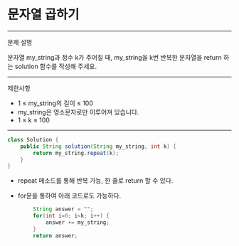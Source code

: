 # 문자열 곱하기
---
문제 설명

문자열 my_string과 정수 k가 주어질 때, my_string을 k번 반복한 문자열을 return 하는 solution 함수를 작성해 주세요.

---
제한사항

- 1 ≤ my_string의 길이 ≤ 100
- my_string은 영소문자로만 이루어져 있습니다.
- 1 ≤ k ≤ 100

---
``` Java
class Solution {
    public String solution(String my_string, int k) {
        return my_string.repeat(k);
    }
}
```
- repeat 메소드를 통해 반복 가능, 한 줄로 return 할 수 있다.

- for문을 통하여 아래 코드로도 가능하다.
``` Java
        String answer = "";
        for(int i=0; i<k; i++) {
            answer += my_string;
        }
        return answer;
```

